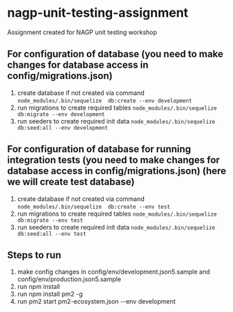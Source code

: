 # nagp-unit-testing-assignment
Assignment created for NAGP unit testing workshop

## For configuration of database (you need to make changes for database access in config/migrations.json)
1. create database if not created via command `node_modules/.bin/sequelize  db:create --env development`
2. run migrations to create required tables `node_modules/.bin/sequelize  db:migrate --env development`
2. run seeders to create required init data `node_modules/.bin/sequelize  db:seed:all --env development`


## For configuration of database for running integration tests (you need to make changes for database access in config/migrations.json) (here we will create test database)
1. create database if not created via command `node_modules/.bin/sequelize  db:create --env test`
2. run migrations to create required tables `node_modules/.bin/sequelize  db:migrate --env test`
2. run seeders to create required init data `node_modules/.bin/sequelize  db:seed:all --env test`




## Steps to run
1. make config changes in config/env/development.json5.sample and config/env/production.json5.sample
2. run npm install
3. run npm install pm2 -g
4. run pm2 start pm2-ecosystem.json --env development

